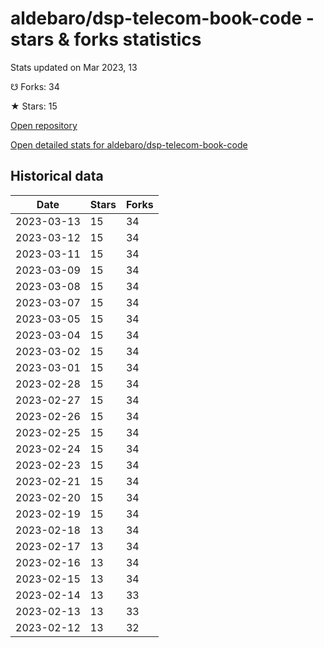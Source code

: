 # aldebaro/dsp-telecom-book-code - stars & forks statistics

Stats updated on Mar 2023, 13

☋ Forks: 34

★ Stars: 15

[Open repository](https://github.com/aldebaro/dsp-telecom-book-code)

[Open detailed stats for aldebaro/dsp-telecom-book-code](https://reviewgithub.com/rep/aldebaro/dsp-telecom-book-code)

## Historical data
| Date | Stars | Forks |
|------|-------|-------|
| 2023-03-13 | 15 | 34 | 
| 2023-03-12 | 15 | 34 | 
| 2023-03-11 | 15 | 34 | 
| 2023-03-09 | 15 | 34 | 
| 2023-03-08 | 15 | 34 | 
| 2023-03-07 | 15 | 34 | 
| 2023-03-05 | 15 | 34 | 
| 2023-03-04 | 15 | 34 | 
| 2023-03-02 | 15 | 34 | 
| 2023-03-01 | 15 | 34 | 
| 2023-02-28 | 15 | 34 | 
| 2023-02-27 | 15 | 34 | 
| 2023-02-26 | 15 | 34 | 
| 2023-02-25 | 15 | 34 | 
| 2023-02-24 | 15 | 34 | 
| 2023-02-23 | 15 | 34 | 
| 2023-02-21 | 15 | 34 | 
| 2023-02-20 | 15 | 34 | 
| 2023-02-19 | 15 | 34 | 
| 2023-02-18 | 13 | 34 | 
| 2023-02-17 | 13 | 34 | 
| 2023-02-16 | 13 | 34 | 
| 2023-02-15 | 13 | 34 | 
| 2023-02-14 | 13 | 33 | 
| 2023-02-13 | 13 | 33 | 
| 2023-02-12 | 13 | 32 | 

